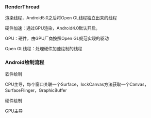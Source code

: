 ### RenderThread
渲染线程，Android5.0之后将Open GL线程独立出来的线程

硬件加速：通过GPU渲染，Android4.0默认开启，

GPU：硬件，由GPU厂商按照Open GL规范实现的驱动

Open GL线程：处理硬件加速绘制的线程

### Android绘制流程
软件绘制

CPU主导，每个窗口关联一个Surface，lockCanvas方法获取一个Canvas，SurfaceFlinger，GraphicBuffer

硬件绘制

GPU主导